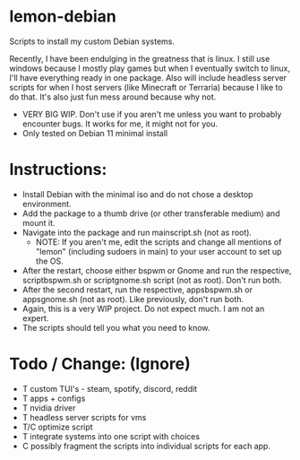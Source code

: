 # lemon-debian
Scripts to install my custom Debian systems. </br>

Recently, I have been endulging in the greatness that is linux. I still use windows because I mostly play games but when I eventually switch to linux, I'll have everything ready in one package. Also will include headless server scripts for when I host servers (like Minecraft or Terraria) because I like to do that. It's also just fun mess around because why not.

 - VERY BIG WIP. Don't use if you aren't me unless you want to probably encounter bugs. It works for me, it might not for you. </br>
 - Only tested on Debian 11 minimal install

# Instructions: </br>
 - Install Debian with the minimal iso and do not chose a desktop environment. </br>
 - Add the package to a thumb drive (or other transferable medium) and mount it. </br>
 - Navigate into the package and run mainscript.sh (not as root).
   - NOTE: If you aren't me, edit the scripts and change all mentions of "lemon" (including sudoers in main) to your user account to set up the OS. </br>
 - After the restart, choose either bspwm or Gnome and run the respective, scriptbspwm.sh or scriptgnome.sh script (not as root). Don't run both. </br>
 - After the second restart, run the respective, appsbspwm.sh or appsgnome.sh (not as root). Like previously, don't run both. </br>
 - Again, this is a very WIP project. Do not expect much. I am not an expert.
 - The scripts should tell you what you need to know.


# Todo / Change: (Ignore) </br>
 - T custom TUI's - steam, spotify, discord, reddit </br>
 - T apps + configs </br> 
 - T nvidia driver </br>
 - T headless server scripts for vms </br>
 - T/C optimize script </br>
 - T integrate systems into one script with choices </br>
 - C possibly fragment the scripts into individual scripts for each app. </br>
